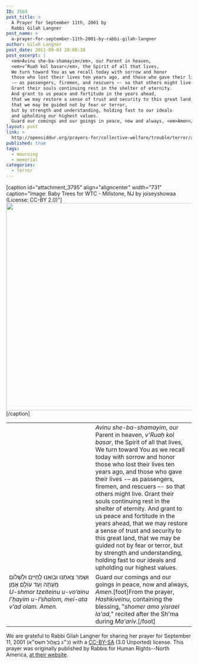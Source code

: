 ```yaml
---
ID: 3568
post_title: >
  A Prayer for September 11th, 2001 by
  Rabbi Gilah Langner
post_name: >
  a-prayer-for-september-11th-2001-by-rabbi-gilah-langner
author: Gilah Langner
post_date: 2011-09-03 20:00:18
post_excerpt: |
  <em>Avinu she-ba-shamayim</em>, our Parent in heaven,
  <em>v’Ruaḥ kol basar</em>, the Spirit of all that lives,
  We turn toward You as we recall today with sorrow and honor
  those who lost their lives ten years ago, and those who gave their lives
  -– as passengers, firemen, and rescuers –- so that others might live.
  Grant their souls continuing rest in the shelter of eternity.
  And grant to us peace and fortitude in the years ahead,
  that we may restore a sense of trust and security to this great land,
  that we may be guided not by fear or terror,
  but by strength and understanding, holding fast to our ideals
  and upholding our highest values.
  Guard our comings and our goings in peace, now and always, <em>Amen</em>.
layout: post
link: >
  http://opensiddur.org/prayers-for/collective-welfare/trouble/terror/a-prayer-for-september-11th-2001-by-rabbi-gilah-langner/
published: true
tags:
  - mourning
  - memorial
categories:
  - Terror
---
```

[caption id="attachment_3795" align="aligncenter" width="731" caption="Image: Baby Trees for WTC - Millstone, NJ by joiseyshowaa (License: CC-BY 2.0)"]<a href="http://www.flickr.com/photos/joiseyshowaa/3540221543/"><img src="http://opensiddur.org/wp-content/uploads/2011/09/Baby-Trees-for-WTC-Millstone-NJ-by-joiseyshowaa.jpg" alt="" title="Baby Trees for WTC - Millstone, NJ by joiseyshowaa" width="731" height="563" class="size-full wp-image-3795" /></a>[/caption]

<table style="margin-left: auto;margin-right: auto;">
<tbody>
<tr>
<td style="vertical-align:top;" width="46%">
<div class="liturgy"><span lang="he">
</span></div></td>
 
<td style="vertical-align:top;" width="53%"><div class="english">
<em>Avinu she-ba-shamayim</em>, our Parent in heaven,
<em>v’Ruaḥ kol basar</em>, the Spirit of all that lives, 
We turn toward You as we recall today with sorrow and honor 
those who lost their lives ten years ago, and those who gave their lives 
-– as passengers, firemen, and rescuers –- so that others might live.  
Grant their souls continuing rest in the shelter of eternity.  
And grant to us peace and fortitude in the years ahead, 
that we may restore a sense of trust and security to this great land, 
that we may be guided not by fear or terror, 
but by strength and understanding, holding fast to our ideals 
and upholding our highest values.  
</td></tr>
<tr><td style="vertical-align:top;" width="46%">
<div class="liturgy"><span lang="he">
וּשְׁמר צֵאתֵנוּ וּבוֹאֵנוּ לְחַיִּים וּלְשָׁלוֹם מֵעַתָּה וְעַד עוֹלָם׃ אָמֵן׃
</span></div>
<em>U-shmor tzeiteinu u-vo’ainu l’ḥayim u-l’shalom, mei-ata v’ad olam. Amen.</em> 
</td>
 
<td style="vertical-align:top;" width="53%"><div class="english">
Guard our comings and our goings in peace, now and always, <em>Amen</em>.[foot]From the prayer, <em>Hashkiveinu</em>, containing the blessing, "<em>shomer amo yisrael la'ad</em>," recited after the Sh'ma during <em>Ma'ariv</em>.[/foot]
</td>
</tr>
</tbody></tbody></table>
We are grateful to Rabbi Gilah Langner for sharing her prayer for September 11, 2001 (<span class="hebrew" lang="he">כ״ג בְּאֱלוּל תשס״א</span>) with a <a href="http://creativecommons.org/licenses/by-sa/3.0/">CC-BY-SA</a> (3.0 Unported) license. This prayer was originally published by Rabbis for Human Rights--North America, <a href="http://www.rhr-na.org/component/content/article/12-standagainstislamophobia/186-911prayer.html">at their website</a>.